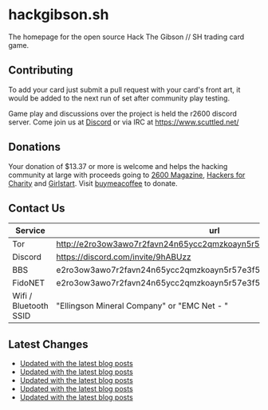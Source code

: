 # hackgibson.sh
The homepage for the open source Hack The Gibson // SH trading card game.


## Contributing

To add your card just submit a pull request with your card's front art, it would be added to the next run of set after community play testing.

Game play and discussions over the project is held the r2600 discord server. Come join us at [Discord](https://discord.com/invite/9hABUzz) or via IRC at https://www.scuttled.net/


## Donations

Your donation of $13.37 or more is welcome and helps the hacking community at large with proceeds going to [2600 Magazine](https://2600.com/), [Hackers for Charity](https://hackersforcharity.org) and [Girlstart](https://girlstart.org).  Visit [buymeacoffee](https://www.buymeacoffee.com/hackgibson.sh) to donate.


## Contact Us

Service | url
-|-
Tor | http://e2ro3ow3awo7r2favn24n65ycc2qmzkoayn5r57e3f56nvjwdcgg32ad.onion
Discord | https://discord.com/invite/9hABUzz
BBS | e2ro3ow3awo7r2favn24n65ycc2qmzkoayn5r57e3f56nvjwdcgg32ad.onion:23
FidoNET | e2ro3ow3awo7r2favn24n65ycc2qmzkoayn5r57e3f56nvjwdcgg32ad.onion:24554
Wifi / Bluetooth SSID | "Ellingson Mineral Company" or "EMC Net - <fidonet address>"

## Latest Changes
<!-- BLOG-POST-LIST:START -->
- [Updated with the latest blog posts](https://github.com/DFW2600/hackgibson.sh/commit/fcb447b84917ff860c4678bb287b4ba46117cc47)
- [Updated with the latest blog posts](https://github.com/DFW2600/hackgibson.sh/commit/fff92b14b236b978fe2db3edc617c7a60f8c5f0f)
- [Updated with the latest blog posts](https://github.com/DFW2600/hackgibson.sh/commit/c65ef3a2506e1133070b170a23bcf3f889d188bd)
- [Updated with the latest blog posts](https://github.com/DFW2600/hackgibson.sh/commit/7fc3f78b56702a532c98d88c0c86d6fa0b6cfe66)
- [Updated with the latest blog posts](https://github.com/DFW2600/hackgibson.sh/commit/91facd1919e1c58c2c5b9091eea7750b4e0ef70a)
<!-- BLOG-POST-LIST:END -->
